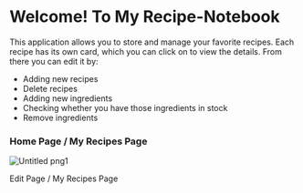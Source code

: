 # Welcome! To My Recipe-Notebook

This application allows you to store and manage your favorite recipes. Each recipe has its own card, which you can click on to view the details. From there you can edit it by:
- Adding new recipes
- Delete recipes
- Adding new ingredients
- Checking whether you have those ingredients in stock
- Remove ingredients

### Home Page / My Recipes Page

![Untitled png1](https://user-images.githubusercontent.com/92885872/153822544-7c436185-90c8-4031-a529-be70740aec3b.png)












Edit Page / My Recipes Page
